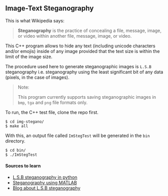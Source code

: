 ## Image-Text Steganography

This is what Wikipedia says:

> **Steganography** is the practice of concealing a file, message, image, or video within another file, message, image, or video.

This C++ program allows to hide any text (including unicode characters and/or emojis) inside of any image provided that the text size is within the limit of the image size.

The procedure used here to generate steganographic images is `L.S.B` steganography i.e. steganography using the least significant bit of any data (pixels, in the case of images).

> Note:
>
> This program currently supports saving steganographic images in
> `bmp`, `tga` and `png` file formats only.

To run, the C++ test file, clone the repo first.

```shell
$ cd img-stegano/
$ make all
```

With this, an output file called `ImStegTest` will be generated in the `bin` directory.

```shell
$ cd bin/
$ ./ImStegTest
```

#### Sources to learn

- [L.S.B steganography in python](https://www.boiteaklou.fr/Steganography-Least-Significant-Bit.html)
- [Steganography using MATLAB](https://www.geeksforgeeks.org/lsb-based-image-steganography-using-matlab/)
- [Blog about L.S.B steganography](https://towardsdatascience.com/hiding-data-in-an-image-image-steganography-using-python-e491b68b1372)
